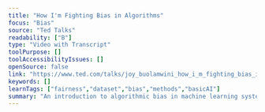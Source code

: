 ```yaml
---
title: "How I'm Fighting Bias in Algorithms"
focus: "Bias"
source: "Ted Talks"
readability: ["B"]
type: "Video with Transcript"
toolPurpose: []
toolAccessibilityIssues: []
openSource: false
link: "https://www.ted.com/talks/joy_buolamwini_how_i_m_fighting_bias_in_algorithms?language=en"
keywords: []
learnTags: ["fairness","dataset","bias","methods","basicAI"]
summary: "An introduction to algorithmic bias in machine learning systems, such as facial recognition technologies and predictive policing.  "
---
```


